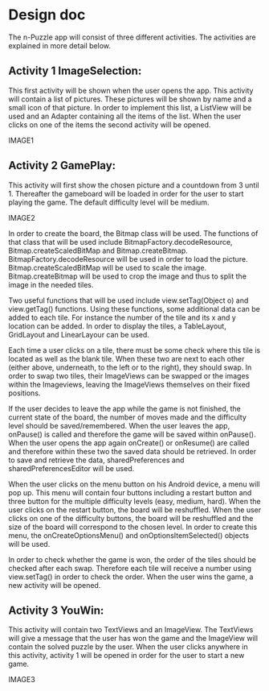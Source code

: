 Design doc
========

The n-Puzzle app will consist of three different activities. The activities are explained in more detail 
below.

Activity 1 ImageSelection:
--------

This first activity will be shown when the user opens the app. This activity will contain a list of 
pictures. These pictures will be shown by name and a small icon of that picture. In order to implement this
list, a ListView will be used and an Adapter containing all the items of the list. When the user clicks on
one of the items the second activity will be opened.

IMAGE1

Activity 2 GamePlay:
--------

This activity will first show the chosen picture and a countdown from 3 until 1. Thereafter the gameboard
will be loaded in order for the user to start playing the game. The default difficulty level will be medium.

IMAGE2

In order to create the board, the Bitmap class will be used. The functions of that class that will be used 
include BitmapFactory.decodeResource, Bitmap.createScaledBitMap and Bitmap.createBitmap.
BitmapFactory.decodeResource will be used in order to load the picture. Bitmap.createScaledBitMap will be 
used to scale the image. Bitmap.createBitmap will be used to crop the image and thus to split the image 
in the needed tiles.

Two useful functions that will be used include view.setTag(Object o) and view.getTag() functions. Using these
functions, some additional data can be added to each tile. For instance the number of the tile and its x and y
location can be added. In order to display the tiles, a TableLayout, GridLayout and LinearLayour can be used.

Each time a user clicks on a tile, there must be some check where this tile is located as well as the blank 
tile. When these two are next to each other (either above, underneath, to the left or to the right), they 
should swap. In order to swap two tiles, their ImageViews can be swapped or the images within the Imageviews,
leaving the ImageViews themselves on their fixed positions. 

If the user decides to leave the app while the game is not finished, the current state of the board, the number
of moves made and the difficulty level should be saved/remembered. When the user leaves the app, onPause() is 
called and therefore the game will be saved within onPause(). When the user opens the app again onCreate() or 
onResume() are called and therefore within these two the saved data should be retrieved. In order to save and 
retrieve the data, sharedPreferences and sharedPreferencesEditor will be used. 

When the user clicks on the menu button on his Android device, a menu will pop up. This menu will contain four
buttons including a restart button and three button for the multiple difficulty levels (easy, medium, hard).
When the user clicks on the restart button, the board will be reshuffled. When the user clicks on one of 
the difficulty buttons, the board will be reshuffled and the size of the board will correspond to the chosen
level. In order to create this menu, the onCreateOptionsMenu() and onOptionsItemSelected() objects will be used.

In order to check whether the game is won, the order of the tiles should be checked after each swap. Therefore
each tile will receive a number using view.setTag() in order to check the order. When the user wins the game, a
new activity will be opened.

Activity 3 YouWin:
--------

This activity will contain two TextViews and an ImageView. The TextViews will give a message that the user has
won the game and the ImageView will contain the solved puzzle by the user. When the user clicks anywhere in this 
activity, activity 1 will be opened in order for the user to start a new game.

IMAGE3
